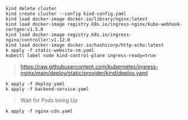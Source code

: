 ```
kind delete cluster
kind create cluster --config kind-config.yaml
kind load docker-image docker.io/library/nginx:latest
kind load docker-image registry.k8s.io/ingress-nginx/kube-webhook-certgen:v1.5.0
kind load docker-image registry.k8s.io/ingress-nginx/controller:v1.12.0
kind load docker-image docker.io/hashicorp/http-echo:latest
k apply -f static-website-cm.yaml
kubectl label node kind-control-plane ingress-ready=true
```
>  https://raw.githubusercontent.com/kubernetes/ingress-nginx/main/deploy/static/provider/kind/deploy.yaml
```
k apply -f deploy.yaml
k apply -f backend-service.yaml
```
>  Wait for Pods being Up
```
k apply -f nginx-cdn.yaml
```
